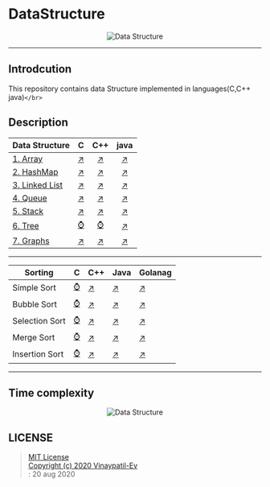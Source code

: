 # DataStructure

<p align="center">
<img src="https://github.com/Vinaypatil-Ev/vinEv_DataStructure/blob/master/Documents/img/data_strucuture1.png" alt="Data Structure">
</p>

---

## Introdcution

This repository contains data Structure implemented in languages(C,C++ java)`</br>`

## Description

| Data Structure              | C                                |                 C++                 |                     java                     |
| --------------------------- | -------------------------------- | :----------------------------------: | :-------------------------------------------: |
| [1. Array](1.Array)            | [↗️](1.Array/C/Array.c)           |      [↗️](1.Array/C++/Array.cpp)      |         [↗️](1.Array/Java/Array.java)         |
| [2. HashMap](2.HashMap)        | [↗️](2.HashMap/C/HashMap.c)       |    [↗️](2.HashMap/C++/HashMap.cpp)    |     [↗️](2.HashMap/Java/HashMapImpl.java)     |
| [3. Linked List](3.LinkedList) | [↗️](3.LinkedList/C/LinkedList.c) | [↗️](3.LinkedList/C++/LinkedList.cpp) |  [↗️](3.LinkedList/Java/LinkedListImpl.java)  |
| [4. Queue](4.Queue)            | [↗️](4.Queue/C/Queue.c)           |      [↗️](4.Queue/C++/Queue.cpp)      |       [↗️](4.Queue/Java/QueueImpl.java)       |
| [5. Stack](5.Stack)            | [↗️](5.Stack/C/Stack.c)           |      [↗️](5.Stack/C++/Stack.cpp)      |       [↗️](5.Stack/Java/StackImpl.java)       |
| [6. Tree](6.Tree)              | [⌚️](6.Tree)                      |             [⌚️](6.Tree)             |        [↗️](6.Tree/Java/BTreeImpl.java)        |
| [7. Graphs](7.Graphs)          | [↗️](7.Graphs/C/Graph.c)          |     [↗️](7.Graphs/C++/Graph.cpp)     | [↗️](7.Graphs/Java/BFSGraph/BFSGraphImpl.java) |

---

| Sorting        | C     | C++                                     | Java                                      | Golanag                                   |
| -------------- | ----- | --------------------------------------- | ----------------------------------------- | ----------------------------------------- |
| Simple Sort    | [⌚️]() | [↗️](8.Sorting/C++/1_simple_sort.cpp)    | [↗️](8.Sorting/Java/1_simple_sort.java)    | [↗️](8.Sorting/GoLang/1_simple_sort.go)    |
| Bubble Sort    | [⌚️]() | [↗️](8.Sorting/C++/2_bubble_sort.cpp)    | [↗️](8.Sorting/Java/2_bubble_sort.java)    | [↗️](8.Sorting/GoLang/2_bubble_sort.go)    |
| Selection Sort | [⌚️]() | [↗️](8.Sorting/C++/3_selection_sort.cpp) | [↗️](8.Sorting/Java/3_selection_sort.java) | [↗️](8.Sorting/GoLang/3_selection_sort.go) |
| Merge Sort     | [⌚️]() | [↗️](8.Sorting/C++/4_merge_sort.cpp)     | [↗️](8.Sorting/Java/4_merge_sort.java)     | [↗️](8.Sorting/GoLang/4_merge_sort.go)     |
| Insertion Sort | [⌚️]() | [↗️](8.Sorting/C++/5_insertion_sort.cpp) | [↗️](8.Sorting/Java/5_insertion_sort.java) | [↗️](8.Sorting/GoLang/5_insertion_sort.go) |

---

## Time complexity

<p align="center">
<img src="https://github.com/Vinaypatil-Ev/vinEv_DataStructure/blob/master/Documents/img/full time.jpeg" alt="Data Structure">
</p

---

## LICENSE

> [MIT License](LICENSE) </br>[Copyright (c) 2020 Vinaypatil-Ev](LICENSE) </br>: 20 aug 2020

